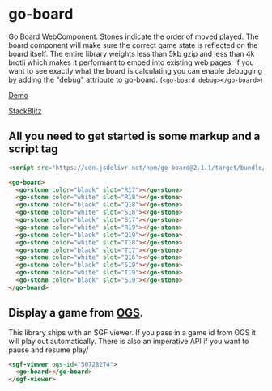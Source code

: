 # go-board

Go Board WebComponent. Stones indicate the order of moved played. The board component will make sure the correct game state is reflected on the board itself. The entire library weights less than 5kb gzip and less than 4k brotli which makes it performant to embed into existing web pages. If you want to see exactly what the board is calculating you can enable debugging by adding the "debug" attribute to go-board. (`<go-board debug></go-board>`)

[Demo](https://go-viewer.web.app/)

[StackBlitz](https://stackblitz.com/edit/go-board-demo?file=index.html)

## All you need to get started is some markup and a script tag

```HTML
<script src="https://cdn.jsdelivr.net/npm/go-board@2.1.1/target/bundle/go-board.min.js"></script>

<go-board>
  <go-stone color="black" slot="R17"></go-stone>
  <go-stone color="white" slot="R18"></go-stone>
  <go-stone color="black" slot="Q18"></go-stone>
  <go-stone color="white" slot="S18"></go-stone>
  <go-stone color="black" slot="S17"></go-stone>
  <go-stone color="white" slot="R19"></go-stone>
  <go-stone color="black" slot="Q19"></go-stone>
  <go-stone color="white" slot="T18"></go-stone>
  <go-stone color="black" slot="T17"></go-stone>
  <go-stone color="white" slot="Q16"></go-stone>
  <go-stone color="black" slot="S19"></go-stone>
  <go-stone color="white" slot="T19"></go-stone>
  <go-stone color="black" slot="S19"></go-stone>
</go-board>
```

## Display a game from [OGS](https://online-go.com).

This library ships with an SGF viewer. If you pass in a game id from OGS it will play out automatically. There is also an imperative API if you want to pause and resume play/

```html
<sgf-viewer ogs-id="50728274">
  <go-board></go-board>
</sgf-viewer>
```
